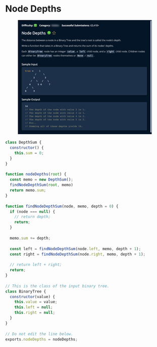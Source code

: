 # Node Depths

<figure><img src="../../../.gitbook/assets/Screenshot 2023-01-20 at 18.30.46.png" alt=""><figcaption></figcaption></figure>

```javascript
class DepthSum {
  constructor() {
    this.sum = 0;
  }
}

function nodeDepths(root) {
  const memo = new DepthSum();
  findNodeDepthSum(root, memo)
  return memo.sum;
}

function findNodeDepthSum(node, memo, depth = 0) {
  if (node === null) {
    // return depth;
    return;
  }

  memo.sum += depth;

  const left = findNodeDepthSum(node.left, memo, depth + 1);
  const right = findNodeDepthSum(node.right, memo, depth + 1);

  // return left + right;
  return;
}

// This is the class of the input binary tree.
class BinaryTree {
  constructor(value) {
    this.value = value;
    this.left = null;
    this.right = null;
  }
}

// Do not edit the line below.
exports.nodeDepths = nodeDepths;
```
